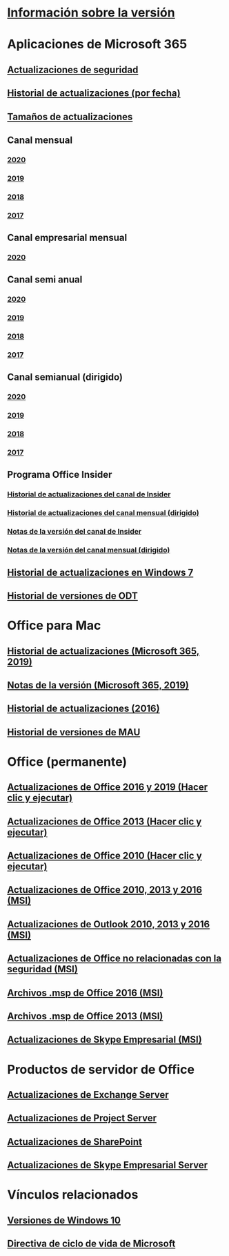 # [Información sobre la versión](release-notes-microsoft365-apps.md)
# Aplicaciones de Microsoft 365
## [Actualizaciones de seguridad](microsoft365-apps-security-updates.md)
## [Historial de actualizaciones (por fecha)](update-history-microsoft365-apps-by-date.md)
## [Tamaños de actualizaciones](download-sizes-microsoft365-apps-updates.md)

## Canal mensual
### [2020](monthly-channel-2020.md)
### [2019](monthly-channel-2019.md)
### [2018](monthly-channel-2018.md)
### [2017](monthly-channel-2017.md)

## Canal empresarial mensual
### [2020](monthly-enterprise-channel-2020.md)

## Canal semi anual
### [2020](semi-annual-channel-2020.md)
### [2019](semi-annual-channel-2019.md)
### [2018](semi-annual-channel-2018.md)
### [2017](semi-annual-channel-2017.md)

## Canal semianual (dirigido)
### [2020](semi-annual-channel-targeted-2020.md)
### [2019](semi-annual-channel-targeted-2019.md)
### [2018](semi-annual-channel-targeted-2018.md)
### [2017](semi-annual-channel-targeted-2017.md)

## Programa Office Insider  
### [Historial de actualizaciones del canal de Insider](update-history-office-insider.md)
### [Historial de actualizaciones del canal mensual (dirigido)](update-history-monthly-channel-targeted.md)
### [Notas de la versión del canal de Insider](release-notes-office-insider.md)
### [Notas de la versión del canal mensual (dirigido)](release-notes-monthly-channel-targeted.md)

## [Historial de actualizaciones en Windows 7](update-history-office-Win7.md)

## [Historial de versiones de ODT](ODT-release-history.md)

# Office para Mac
## [Historial de actualizaciones (Microsoft 365, 2019)](update-history-office-for-mac.md)
## [Notas de la versión (Microsoft 365, 2019)](release-notes-office-for-mac.md)
## [Historial de actualizaciones (2016)](release-notes-office-2016-mac.md)
## [Historial de versiones de MAU](release-history-microsoft-autoupdate.md)

# Office (permanente)
## [Actualizaciones de Office 2016 y 2019 (Hacer clic y ejecutar)](update-history-office-2019.md)
## [Actualizaciones de Office 2013 (Hacer clic y ejecutar)](update-history-office-2013.md)
## [Actualizaciones de Office 2010 (Hacer clic y ejecutar)](update-history-office-2010-click-to-run.md)
## [Actualizaciones de Office 2010, 2013 y 2016 (MSI)](office-updates-msi.md)
## [Actualizaciones de Outlook 2010, 2013 y 2016 (MSI)](outlook-updates-msi.md)
## [Actualizaciones de Office no relacionadas con la seguridad (MSI)](office-MSI-non-security-updates.md)
## [Archivos .msp de Office 2016 (MSI)](msp-files-office-2016.md)
## [Archivos .msp de Office 2013 (MSI)](msp-files-office-2013.md)
## [Actualizaciones de Skype Empresarial (MSI)](https://docs.microsoft.com/SkypeForBusiness/sfb-client-updates)

# Productos de servidor de Office
## [Actualizaciones de Exchange Server](https://docs.microsoft.com/Exchange/new-features/build-numbers-and-release-dates)
## [Actualizaciones de Project Server](project-server-updates.md)
## [Actualizaciones de SharePoint](sharepoint-updates.md)
## [Actualizaciones de Skype Empresarial Server](https://docs.microsoft.com/SkypeForBusiness/sfb-server-updates)

# Vínculos relacionados
## [Versiones de Windows 10](https://www.microsoft.com/itpro/windows-10/release-information)
## [Directiva de ciclo de vida de Microsoft](https://support.microsoft.com/lifecycle)
